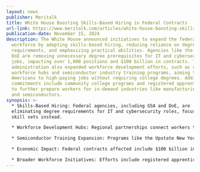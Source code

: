 ```yaml
---
layout: news
publisher: Meritalk
title: White House Boosting Skills-Based Hiring in Federal Contracts
url-link: https://www.meritalk.com/articles/white-house-boosting-skills-based-hiring-in-federal-contracts/
publication-date: November 15, 2024
description: The White House announced initiatives to expand the federal
  workforce by adopting skills-based hiring, reducing reliance on degree
  requirements, and emphasizing practical abilities. Agencies like the GSA and
  DoE are removing unnecessary degree prerequisites for IT and cybersecurity
  jobs, impacting over 1,000 positions and $100 billion in contracts. The Biden
  administration also expanded workforce development efforts, such as regional
  workforce hubs and semiconductor industry training programs, aiming to connect
  Americans to high-paying jobs without requiring college degrees. Additional
  commitments include community college programs and registered apprenticeships
  to further prepare workers for in-demand industries like manufacturing, IT,
  and semiconductors.
synopsis: >-
  * Skills-Based Hiring: Federal agencies, including GSA and DoE, are
  eliminating degree requirements for IT and cybersecurity roles, focusing on
  skill sets instead.

  * Workforce Development Hubs: Regional partnerships connect workers to high-demand jobs through training and federal investments.

  * Semiconductor Training Expansion: Programs like the Upstate New York Hub received $1.7M to provide technical education for high school students.

  * Economic Impact: Federal contracts affected include $100 billion in GSA task orders and over 1,000 DoE jobs by December 2024.

  * Broader Workforce Initiatives: Efforts include registered apprenticeships and community college training to fill roles in critical industries.
---
```

